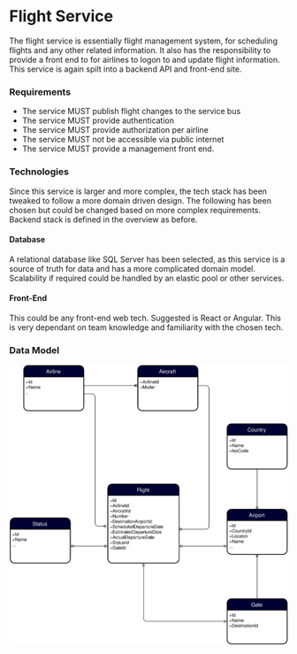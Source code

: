 # Flight Service

The flight service is essentially flight management system, for scheduling flights and any other related information. It also has the responsibility to provide a front end to for airlines to logon to and update flight information. This service is again spilt into a backend API and front-end site.

### Requirements

- The service MUST publish flight changes to the service bus
- The service MUST provide authentication
- The service MUST provide authorization per airline
- The service MUST not be accessible via public internet
- The service MUST provide a management front end.

### Technologies

Since this service is larger and more complex, the tech stack has been tweaked to follow a more domain driven design. The following has been chosen but could be changed based on more complex requirements. Backend stack is defined in the overview as before.

#### Database

A relational database like SQL Server has been selected, as this service is a source of truth for data and has a more complicated domain model. Scalability if required could be handled by an elastic pool or other services.

#### Front-End

This could be any front-end web tech. Suggested is React or Angular. This is very dependant on team knowledge and familiarity with the chosen tech.

### Data Model

![service](/static/images/architecture.data-model.svg)
